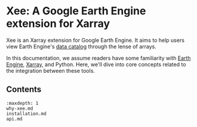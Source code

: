 # Xee: A Google Earth Engine extension for Xarray

Xee is an Xarray extension for Google Earth Engine. It aims to help users view
Earth Engine's [data catalog](https://developers.google.com/earth-engine/datasets)
through the lense of arrays.

In this documentation, we assume readers have some familiarity with
[Earth Engine](https://earthengine.google.com/), [Xarray](https://xarray.dev/),
and Python. Here, we'll dive into core concepts related to the integration
between these tools.

## Contents

<!-- TODO(#38): Documentation Plan
- Why Xee?
- Core features
  - `open_dataset()`
  - `open_mfdatasets()`
  - Projections & Geometry
  - Xarray slicing & indexing 101
  - Combining ee.ImageCollection and Xarray APIs.
  - Plotting
  - Lazy Evaluation & `load()`
- Advanced projections
- Performance tuning: A tale of two chunks
- Walkthrough: calculating NDVI
- Integration with Xarray-Beam
- Integration with ML pipeline clients -->

```{toctree}
:maxdepth: 1
why-xee.md
installation.md
api.md
```
